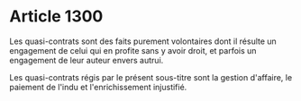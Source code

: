 # Article 1300

Les quasi-contrats sont des faits purement volontaires dont il résulte un engagement de celui qui en profite sans y avoir droit, et parfois un engagement de leur auteur envers autrui.

Les quasi-contrats régis par le présent sous-titre sont la gestion d'affaire, le paiement de l'indu et l'enrichissement injustifié.
